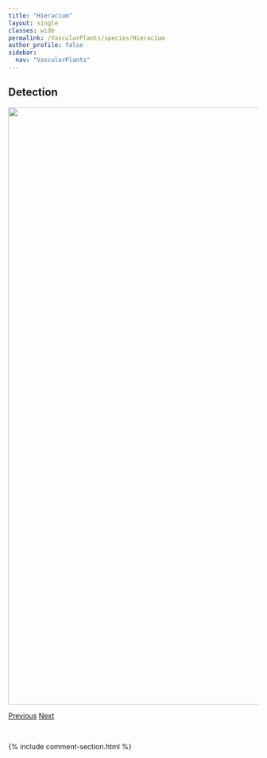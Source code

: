 ```yaml
---
title: "Hieracium"
layout: single
classes: wide
permalink: /VascularPlants/species/Hieracium
author_profile: false
sidebar:
  nav: "VascularPlants"
---
```


<h2>Detection</h2>

<a href="https://drive.google.com/uc?export=view&id=1-UZCu29c2M8NKSmDxfMIFx7z-UDCeZBS">
<img src="https://drive.google.com/uc?export=view&id=1-UZCu29c2M8NKSmDxfMIFx7z-UDCeZBS" height = "1200" width = "800">
</a>


<a href="/DevelopmentWebsite/VascularPlants/species/HeucheraRichardsonii" class="pagination--pager" title="Heuchera richardsonii">Previous</a> <a href="/DevelopmentWebsite/VascularPlants/species/HieraciumAlbiflorum" class="pagination--pager" title="Hieracium albiflorum">Next</a>

<p>&nbsp;</p>

{% include comment-section.html %}
